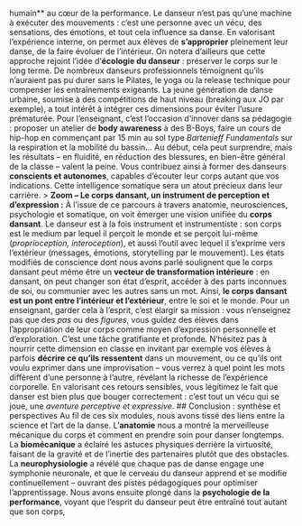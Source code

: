 humain** au cœur de la performance. Le danseur n’est pas qu’une machine à exécuter des mouvements : c’est une personne avec un vécu, des sensations, des émotions, et tout cela influence sa danse. En valorisant l’expérience interne, on permet aux élèves de **s’approprier** pleinement leur danse, de la faire évoluer de l’intérieur. On notera d’ailleurs que cette approche rejoint l’idée d’**écologie du danseur** : préserver le corps sur le long terme. De nombreux danseurs professionnels témoignent qu’ils n’auraient pas pu durer sans le Pilates, le yoga ou la release technique pour compenser les entraînements exigeants. La jeune génération de danse urbaine, soumise à des compétitions de haut niveau (breaking aux JO par exemple), a tout intérêt à intégrer ces dimensions pour éviter l’usure prématurée. Pour l’enseignant, c’est l’occasion d’innover dans sa pédagogie : proposer un atelier de **body awareness** à des B-Boys, faire un cours de hip-hop en commençant par 15 min au sol type *Bartenieff Fundamentals* sur la respiration et la mobilité du bassin… Au début, cela peut surprendre, mais les résultats – en fluidité, en réduction des blessures, en bien-être général de la classe – valent la peine. Vous contribuez ainsi à former des danseurs **conscients et autonomes**, capables d’écouter leur corps autant que vos indications. Cette intelligence somatique sera un atout précieux dans leur carrière. > **Zoom – Le corps dansant, un instrument de perception et d’expression :** À l’issue de ce parcours à travers anatomie, neurosciences, psychologie et somatique, on voit émerger une vision unifiée du **corps dansant**. Le danseur est à la fois instrument et instrumentiste : son corps est le medium par lequel il perçoit le monde et se perçoit lui-même (*proprioception, interoception*), et aussi l’outil avec lequel il s’exprime vers l’extérieur (messages, émotions, storytelling par le mouvement). Les états modifiés de conscience dont nous avons parlé soulignent que le corps dansant peut même être un **vecteur de transformation intérieure** : en dansant, on peut changer son état d’esprit, accéder à des parts inconnues de soi, ou communier avec les autres sans un mot. Ainsi, **le corps dansant est un pont entre l’intérieur et l’extérieur**, entre le soi et le monde. Pour un enseignant, garder cela à l’esprit, c’est élargir sa mission : vous n’enseignez pas que des *pas* ou des *figures*, vous guidez des élèves dans l’appropriation de leur corps comme moyen d’expression personnelle et d’exploration. C’est une tâche gratifiante et profonde. N’hésitez pas à nourrir cette dimension en classe en invitant par exemple vos élèves à parfois **décrire ce qu’ils ressentent** dans un mouvement, ou ce qu’ils ont voulu exprimer dans une improvisation – vous verrez à quel point les mots diffèrent d’une personne à l’autre, révélant la richesse de l’expérience corporelle. En valorisant ces retours sensibles, vous légitimez le fait que danser est bien plus que bouger correctement : c’est tout un vécu qui se joue, une *aventure perceptive et expressive*. ## Conclusion : synthèse et perspectives Au fil de ces six modules, nous avons tissé des liens entre la science et l’art de la danse. L’**anatomie** nous a montré la merveilleuse mécanique du corps et comment en prendre soin pour danser longtemps. La **biomécanique** a éclairé les astuces physiques derrière la virtuosité, faisant de la gravité et de l’inertie des partenaires plutôt que des obstacles. La **neurophysiologie** a révélé que chaque pas de danse engage une symphonie neuronale, et que le cerveau du danseur apprend et se modifie continuellement – ouvrant des pistes pédagogiques pour optimiser l’apprentissage. Nous avons ensuite plongé dans la **psychologie de la performance**, voyant que l’esprit du danseur peut être entraîné tout autant que son corps,